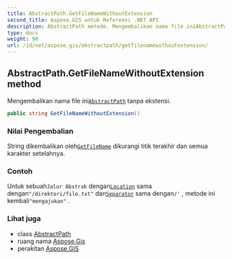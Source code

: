 ```yaml
---
title: AbstractPath.GetFileNameWithoutExtension
second_title: Aspose.GIS untuk Referensi .NET API
description: AbstractPath metode. Mengembalikan nama file iniAbstractPath tanpa ekstensi.
type: docs
weight: 90
url: /id/net/aspose.gis/abstractpath/getfilenamewithoutextension/
---
```

## AbstractPath.GetFileNameWithoutExtension method

Mengembalikan nama file ini[`AbstractPath`](../) tanpa ekstensi.

```csharp
public string GetFileNameWithoutExtension()
```

### Nilai Pengembalian

String dikembalikan oleh[`GetFileName`](../getfilename/) dikurangi titik terakhir dan semua karakter setelahnya.

### Contoh

Untuk sebuah`Jalur Abstrak` dengan[`Location`](../location/) sama dengan`"/direktori/file.txt"` dan[`Separator`](../separator/) sama dengan`/'` , metode ini kembali`"mengajukan"` .

### Lihat juga

* class [AbstractPath](../)
* ruang nama [Aspose.Gis](../../abstractpath/)
* perakitan [Aspose.GIS](../../../)


